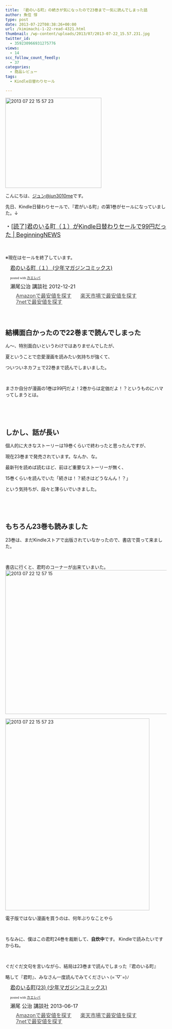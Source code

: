 ```yaml
---
title: 『君のいる町』の続きが気になったので23巻まで一気に読んでしまった話
author: 魚住 惇
type: post
date: 2013-07-22T08:38:26+00:00
url: /kimimachi-1-22-read-4321.html
thumbnail: /wp-content/uploads/2013/07/2013-07-22_15.57.231.jpg
twitter_id:
  - 359230966931275776
views:
  - 14
scc_follow_count_feedly:
  - 37
categories:
  - 商品レビュー
tags:
  - Kindle日替わりセール

---
```

<img decoding="async" loading="lazy" title="2013-07-22_15.57.23.jpg" src="/wp-content/uploads/2013/07/2013-07-22_15.57.23.jpg" alt="2013 07 22 15 57 23" width="300" height="282" border="0" />

<!--more-->

こんにちは、[ジュン@jun3010me][1]です。

先日、Kindle日替わりセールで、『君がいる町』の第1巻がセールになっていました。↓

<p style="font-size: 18px;">
  ・<a rel="nofollow" href="http://jun3010.me/kindle-daily-sale-kimi-no-iru-machi-4208.html" target="_blank">[読了]君のいる町（１）がKindle日替わりセールで99円だった | BeginningNEWS</a>
</p>

 

※現在はセールを終了しています。

<div class="kaerebalink-box" style="text-align: left; padding-bottom: 20px; font-size: medium; /zoom: 1; overflow: hidden;">
  <div class="kaerebalink-image" style="float: left; margin: 0 15px 10px 0;">
    <a href="http://www.amazon.co.jp/exec/obidos/ASIN/B00AMSRG8E/jn050191-22/ref=nosim/" rel="nofollow" target="_blank"><img decoding="async" style="border: none;" src="http://ecx.images-amazon.com/images/I/515ftrNCpAL._SL160_.jpg" alt="" /></a>
  </div>
  <div class="kaerebalink-info" style="line-height: 120%; /zoom: 1; overflow: hidden;">
    <div class="kaerebalink-name" style="margin-bottom: 10px; line-height: 120%;">
      <a href="http://www.amazon.co.jp/exec/obidos/ASIN/B00AMSRG8E/jn050191-22/ref=nosim/" rel="nofollow" target="_blank">君のいる町（１） (少年マガジンコミックス)</a></p>
      <div class="kaerebalink-powered-date" style="font-size: 8pt; margin-top: 5px; font-family: verdana; line-height: 120%;">
        posted with <a href="http://kaereba.com" target="_blank">カエレバ</a>
      </div>
    </div>
    <div class="kaerebalink-detail" style="margin-bottom: 5px;">
      瀬尾公治 講談社 2012-12-21
    </div>
    <div class="kaerebalink-link1" style="margin-top: 10px; opacity: .80; filter: alpha(opacity=80);">
      <div class="shoplinkamazon" style="display: inline; margin-right: 5px; background: url('http://img.yomereba.com/simple5.gif') 0 0 no-repeat; padding: 2px 0 2px 18px; white-space: nowrap;">
        <a title="アマゾン" href="http://www.amazon.co.jp/gp/search?keywords=%8F%AD%94N%83%7D%83K%83W%83%93%83R%83%7E%83b%83N%83X&__mk_ja_JP=%83J%83%5E%83J%83i&tag=jn050191-22" rel="nofollow" target="_blank">Amazonで最安値を探す</a>
      </div>
      <div class="shoplinkrakuten" style="display: inline; margin-right: 5px; background: url('http://img.yomereba.com/simple5.gif') 0 0 no-repeat; padding: 2px 0 2px 18px; white-space: nowrap;">
        <a title="楽天市場" href="http://hb.afl.rakuten.co.jp/hgc/0b392da9.3aef67b4.0b392daa.d09d4b3c/?pc=http%3A%2F%2Fsearch.rakuten.co.jp%2Fsearch%2Fmall%2F%25E5%25B0%2591%25E5%25B9%25B4%25E3%2583%259E%25E3%2582%25AC%25E3%2582%25B8%25E3%2583%25B3%25E3%2582%25B3%25E3%2583%259F%25E3%2583%2583%25E3%2582%25AF%25E3%2582%25B9%2F-%2Ff.1-p.1-s.2-sf.0-st.A-v.2%3Fx%3D0%26scid%3Daf_ich_link_urltxt%26m%3Dhttp%3A%2F%2Fm.rakuten.co.jp%2F" rel="nofollow" target="_blank">楽天市場で最安値を探す</a>
      </div>
      <div class="shoplinkseven" style="display: inline; margin-right: 5px; background: url('http://img.yomereba.com/simple5.gif') 0 0 no-repeat; padding: 2px 0 2px 18px; white-space: nowrap;">
        <a title="セブンネットショッピング" href="http://px.a8.net/svt/ejp?a8mat=25TN41+4Z7HV6+2N1Y+BW8O2&a8ejpredirect=http%3A%2F%2Fwww.7netshopping.jp%2Frelay%2Faffiliate%2FAnotherCompanyEntrance%2F%3FA8_PID%3Ds00000012319001%26VIEW_URL%3Dhttp%253A%252F%252Fwww.7netshopping.jp%252Fall%252Fsearch_result%252F-%252Fbprice%252Foff%252Fsort%252F0%252Fkword_in%252F%2525E5%2525B0%252591%2525E5%2525B9%2525B4%2525E3%252583%25259E%2525E3%252582%2525AC%2525E3%252582%2525B8%2525E3%252583%2525B3%2525E3%252582%2525B3%2525E3%252583%25259F%2525E3%252583%252583%2525E3%252582%2525AF%2525E3%252582%2525B9%252FallGoods%252Fon%252Fsubmit.x%252F30%252Fdisp_result%252F1%252Fsubmit.y%252F9%252Fprvlg%252Foff%252Fnobuy%252Fon%252FsetProduct%252Foff%252Foop%252Fon%252Fctgy%252Fall%252FfromKeywordSearch%252Ftrue" rel="nofollow" target="_blank">7netで最安値を探す</a>
      </div>
    </div>
  </div>
  <div class="booklink-footer" style="clear: left;">
     
  </div>
</div>

## 結構面白かったので22巻まで読んでしまった

ん〜、特別面白いというわけではありませんでしたが、

夏ということで恋愛漫画を読みたい気持ちが強くて、

ついついネカフェで22巻まで読んでしまいました。

 

まさか自分が漫画の1巻は99円だよ！2巻からは定価だよ！？というものにハマってしまうとは。

 

 

## しかし、話が長い

個人的に大きなストーリーは19巻くらいで終わったと思ったんですが、

現在23巻まで発売されています。なんか、な。

最新刊を読めば読むほど、前ほど重要なストーリーが無く、

15巻くらいを読んでいた「続きは！？続きはどうなんん！？」

という気持ちが、段々と薄らいでいきました。

 

 

## もちろん23巻も読みました

23巻は、まだKindleストアで出版されていなかったので、書店で買って来ました。

 

書店に行くと、君町のコーナーが出来ていまいた。<img decoding="async" loading="lazy" title="2013-07-22 12.57.15.jpg" src="/wp-content/uploads/2013/07/2013-07-22-12.57.15.jpg" alt="2013 07 22 12 57 15" width="600" height="450" border="0" /> 

<img decoding="async" loading="lazy" title="2013-07-22 15.57.23.jpg" src="/wp-content/uploads/2013/07/2013-07-22-15.57.23.jpg" alt="2013 07 22 15 57 23" width="450" height="600" border="0" /> 

電子版ではない漫画を買うのは、何年ぶりなことやら

 

ちなみに、僕はこの君町24巻を裁断して、**自炊中**です。 Kindleで読みたいですからね。

 

ぐだぐだ文句を言いながら、結局は23巻まで読んでしまった『君のいる町』

略して『君町』、みなさん一度読んでみてくださいヽ(=´▽\`=)ﾉ

<div class="kaerebalink-box" style="text-align: left; padding-bottom: 20px; font-size: medium; /zoom: 1; overflow: hidden;">
  <div class="kaerebalink-image" style="float: left; margin: 0 15px 10px 0;">
    <a href="http://www.amazon.co.jp/exec/obidos/ASIN/4063848787/jn050191-22/ref=nosim/" rel="nofollow" target="_blank"><img decoding="async" style="border: none;" src="http://ecx.images-amazon.com/images/I/51qdZsLA7KL._SL160_.jpg" alt="" /></a>
  </div>
  <div class="kaerebalink-info" style="line-height: 120%; /zoom: 1; overflow: hidden;">
    <div class="kaerebalink-name" style="margin-bottom: 10px; line-height: 120%;">
      <a href="http://www.amazon.co.jp/exec/obidos/ASIN/4063848787/jn050191-22/ref=nosim/" rel="nofollow" target="_blank">君のいる町(23) (少年マガジンコミックス)</a></p>
      <div class="kaerebalink-powered-date" style="font-size: 8pt; margin-top: 5px; font-family: verdana; line-height: 120%;">
        posted with <a href="http://kaereba.com" target="_blank">カエレバ</a>
      </div>
    </div>
    <div class="kaerebalink-detail" style="margin-bottom: 5px;">
      瀬尾 公治 講談社 2013-06-17
    </div>
    <div class="kaerebalink-link1" style="margin-top: 10px; opacity: .80; filter: alpha(opacity=80);">
      <div class="shoplinkamazon" style="display: inline; margin-right: 5px; background: url('http://img.yomereba.com/simple5.gif') 0 0 no-repeat; padding: 2px 0 2px 18px; white-space: nowrap;">
        <a title="アマゾン" href="http://www.amazon.co.jp/gp/search?keywords=%8F%AD%94N%83%7D%83K%83W%83%93%83R%83%7E%83b%83N%83X&__mk_ja_JP=%83J%83%5E%83J%83i&tag=jn050191-22" rel="nofollow" target="_blank">Amazonで最安値を探す</a>
      </div>
      <div class="shoplinkrakuten" style="display: inline; margin-right: 5px; background: url('http://img.yomereba.com/simple5.gif') 0 0 no-repeat; padding: 2px 0 2px 18px; white-space: nowrap;">
        <a title="楽天市場" href="http://hb.afl.rakuten.co.jp/hgc/0b392da9.3aef67b4.0b392daa.d09d4b3c/?pc=http%3A%2F%2Fsearch.rakuten.co.jp%2Fsearch%2Fmall%2F%25E5%25B0%2591%25E5%25B9%25B4%25E3%2583%259E%25E3%2582%25AC%25E3%2582%25B8%25E3%2583%25B3%25E3%2582%25B3%25E3%2583%259F%25E3%2583%2583%25E3%2582%25AF%25E3%2582%25B9%2F-%2Ff.1-p.1-s.2-sf.0-st.A-v.2%3Fx%3D0%26scid%3Daf_ich_link_urltxt%26m%3Dhttp%3A%2F%2Fm.rakuten.co.jp%2F" rel="nofollow" target="_blank">楽天市場で最安値を探す</a>
      </div>
      <div class="shoplinkseven" style="display: inline; margin-right: 5px; background: url('http://img.yomereba.com/simple5.gif') 0 0 no-repeat; padding: 2px 0 2px 18px; white-space: nowrap;">
        <a title="セブンネットショッピング" href="http://px.a8.net/svt/ejp?a8mat=25TN41+4Z7HV6+2N1Y+BW8O2&a8ejpredirect=http%3A%2F%2Fwww.7netshopping.jp%2Frelay%2Faffiliate%2FAnotherCompanyEntrance%2F%3FA8_PID%3Ds00000012319001%26VIEW_URL%3Dhttp%253A%252F%252Fwww.7netshopping.jp%252Fall%252Fsearch_result%252F-%252Fbprice%252Foff%252Fsort%252F0%252Fkword_in%252F%2525E5%2525B0%252591%2525E5%2525B9%2525B4%2525E3%252583%25259E%2525E3%252582%2525AC%2525E3%252582%2525B8%2525E3%252583%2525B3%2525E3%252582%2525B3%2525E3%252583%25259F%2525E3%252583%252583%2525E3%252582%2525AF%2525E3%252582%2525B9%252FallGoods%252Fon%252Fsubmit.x%252F30%252Fdisp_result%252F1%252Fsubmit.y%252F9%252Fprvlg%252Foff%252Fnobuy%252Fon%252FsetProduct%252Foff%252Foop%252Fon%252Fctgy%252Fall%252FfromKeywordSearch%252Ftrue" rel="nofollow" target="_blank">7netで最安値を探す</a>
      </div>
    </div>
  </div>
  <div class="booklink-footer" style="clear: left;">
     
  </div>
</div>

 [1]: https://twitter.com/jun3010me